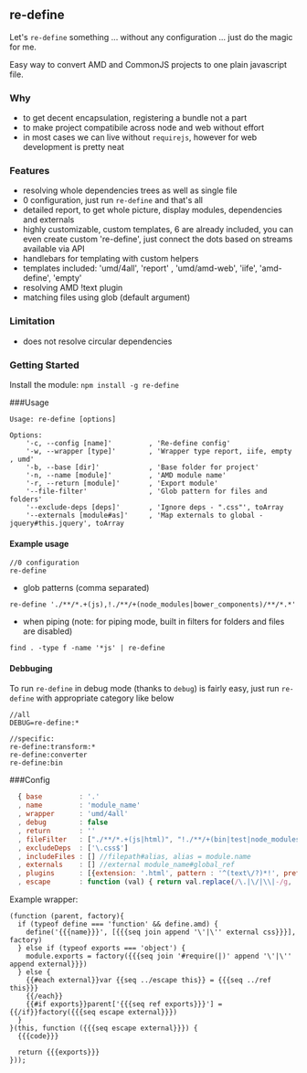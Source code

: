 ## re-define
Let's `re-define` something ... without any configuration ... just do the magic for me.

Easy way to convert AMD and CommonJS projects to one plain javascript file.

### Why
* to get decent encapsulation, registering a bundle not a part
* to make project compatibile across node and web without effort
* in most cases we can live without `requirejs`, however for web development is pretty neat

### Features
* resolving whole dependencies trees as well as single file
* 0 configuration, just run `re-define` and that's all
* detailed report, to get whole picture, display modules, dependencies and externals
* highly customizable, custom templates, 6 are already included, you can even create custom 're-define', just connect the dots based on streams available via API
* handlebars for templating with custom helpers
* templates included: 'umd/4all', 'report' , 'umd/amd-web', 'iife', 'amd-define',  'empty'
* resolving AMD !text plugin
* matching files using glob (default argument)

### Limitation
* does not resolve circular dependencies

### Getting Started
Install the module: `npm install -g re-define`

###Usage
```
Usage: re-define [options]

Options:
    '-c, --config [name]'         , 'Re-define config'
    '-w, --wrapper [type]'        , 'Wrapper type report, iife, empty , umd'
    '-b, --base [dir]'            , 'Base folder for project'
    '-n, --name [module]'         , 'AMD module name'
    '-r, --return [module]'       , 'Export module'
    '--file-filter'               , 'Glob pattern for files and folders'
    '--exclude-deps [deps]'       , 'Ignore deps - ".css"', toArray
    '--externals [module#as]'     , 'Map externals to global - jquery#this.jquery', toArray
```

#### Example usage
```
//0 configuration
re-define 
```

* glob patterns (comma separated) 
```
re-define './**/*.+(js),!./**/+(node_modules|bower_components)/**/*.*'
```

* when piping 
(note: for piping mode, built in filters for folders and files are disabled)

```
find . -type f -name '*js' | re-define
```

#### Debbuging
To run `re-define` in debug mode (thanks to `debug`) is fairly easy, just run `re-define` with appropriate category like below

```
//all
DEBUG=re-define:* 

//specific:
re-define:transform:* 
re-define:converter
re-define:bin
```

###Config
```js
  { base         : '.'
  , name         : 'module_name'
  , wrapper      : 'umd/4all'
  , debug        : false
  , return       : ''
  , fileFilter   : ["./**/*.+(js|html)", "!./**/+(bin|test|node_modules|bower_components)/**/*.*"]
  , excludeDeps  : ['\.css$']
  , includeFiles : [] //filepath#alias, alias = module.name
  , externals    : [] //external module_name#global_ref
  , plugins      : [{extension: '.html', pattern : '^(text\/?)*!', prefix : 'txt_'}]
  , escape       : function (val) { return val.replace(/\.|\/|\\|-/g, '_') }
```

Example wrapper:
```
(function (parent, factory){
  if (typeof define === 'function' && define.amd) {
    define('{{{name}}}', [{{{seq join append '\'|\'' external css}}}], factory)
  } else if (typeof exports === 'object') {
    module.exports = factory({{{seq join '#require(|)' append '\'|\'' append external}}})
  } else {
    {{#each external}}var {{seq ../escape this}} = {{{seq ../ref this}}}
    {{/each}}
    {{#if exports}}parent['{{{seq ref exports}}}'] = {{/if}}factory({{{seq escape external}}})
  }
}(this, function ({{{seq escape external}}}) {
  {{{code}}}

  return {{{exports}}}
}));
```
